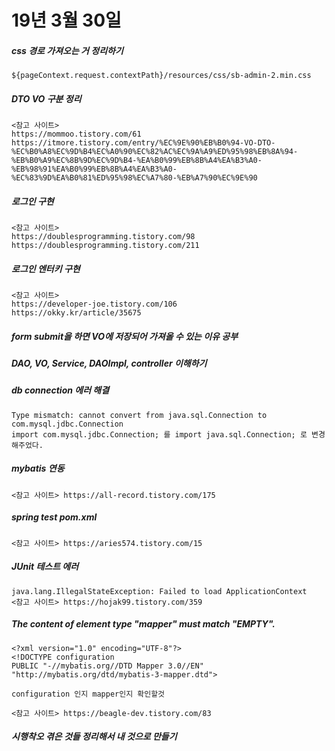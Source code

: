 # 19년 3월 30일

##### css 경로 가져오는 거 정리하기
	${pageContext.request.contextPath}/resources/css/sb-admin-2.min.css

##### DTO VO 구분 정리
	<참고 사이트>
	https://mommoo.tistory.com/61
	https://itmore.tistory.com/entry/%EC%9E%90%EB%B0%94-VO-DTO-%EC%B0%A8%EC%9D%B4%EC%A0%90%EC%82%AC%EC%9A%A9%ED%95%98%EB%8A%94-%EB%B0%A9%EC%8B%9D%EC%9D%B4-%EA%B0%99%EB%8B%A4%EA%B3%A0-%EB%98%91%EA%B0%99%EB%8B%A4%EA%B3%A0-%EC%83%9D%EA%B0%81%ED%95%98%EC%A7%80-%EB%A7%90%EC%9E%90

##### 로그인 구현
	<참고 사이트>
	https://doublesprogramming.tistory.com/98
	https://doublesprogramming.tistory.com/211

##### 로그인 엔터키 구현
	<참고 사이트>
	https://developer-joe.tistory.com/106
	https://okky.kr/article/35675

##### form submit을 하면 VO에 저장되어 가져올 수 있는 이유 공부

##### DAO, VO, Service, DAOImpl, controller 이해하기

##### db connection 에러 해결
	Type mismatch: cannot convert from java.sql.Connection to com.mysql.jdbc.Connection
	import com.mysql.jdbc.Connection; 를 import java.sql.Connection; 로 변경해주었다.

##### mybatis 연동
	<참고 사이트> https://all-record.tistory.com/175
##### spring test pom.xml
	<참고 사이트> https://aries574.tistory.com/15

##### JUnit 테스트 에러
	java.lang.IllegalStateException: Failed to load ApplicationContext
	<참고 사이트> https://hojak99.tistory.com/359

##### The content of element type "mapper" must match "EMPTY".

	<?xml version="1.0" encoding="UTF-8"?>
	<!DOCTYPE configuration
	PUBLIC "-//mybatis.org//DTD Mapper 3.0//EN"
	"http://mybatis.org/dtd/mybatis-3-mapper.dtd">

	configuration 인지 mapper인지 확인할것
	
	<참고 사이트> https://beagle-dev.tistory.com/83

##### 시행착오 겪은 것들 정리해서 내 것으로 만들기





